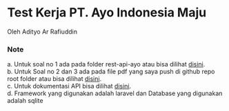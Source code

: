 # Test Kerja PT. Ayo Indonesia Maju

Oleh Adityo Ar Rafiuddin

### Note

a. Untuk soal no 1 ada pada folder rest-api-ayo atau bisa dilihat [disini](https://github.com/adityoarr/test-kerja-ayo-indonesia-maju/tree/main/rest-api-ayo).<br/>
b. Untuk Soal no 2 dan 3 ada pada file pdf yang saya push di github repo root folder atau bisa dilihat [disini](https://github.com/adityoarr/test-kerja-ayo-indonesia-maju/blob/main/Jawaban%20untuk%20Soal%20no%202%20dan%203.pdf).<br/>
c. Untuk dokumentasi API bisa dilihat [disini](https://api.postman.com/collections/28365413-1aaf2b89-e410-4f04-88f4-109a20f133a4?access_key=PMAT-01K1D5K186YF3GDDKKSP91AN6S).<br/>
d. Framework yang digunakan adalah laravel dan Database yang digunakan adalah sqlite
